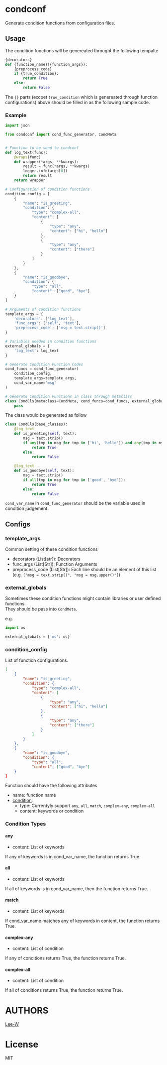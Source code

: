 # condconf
Generate condition functions from configuration files.

## Usage
The condition functions will be genereated throught the following tempalte

```python
{decorators}
def {function_name}({function_args}):
    {preprocess_code}
    if {true_condition}:
        return True
    else:
        return False
```

The `{}` parts (excpet `true_condition` which is genereated through function configurations) above should be filled in as the following sample code.

### Example

```python
import json

from condconf import cond_func_generator, CondMeta


# Function to be send to condconf
def log_text(func):
    @wraps(func)
    def wrapper(*args, **kwargs):
        result = func(*args, **kwargs)
        logger.info(args[0])
        return result
    return wrapper

# Configuration of condition functions
condition_config = [
	{
		"name": "is_greeting",
		"condition": {
			"type": "complex-all",
			"content": [
				{
					"type": "any",
					"content": ["hi", "hello"]
				},
				{
					"type": "any",
					"content": ["there"]
				}
			]
		}
	},
	{
		"name": "is_goodbye",
		"condition": {
			"type": "all",
			"content": ["good", "bye"]
	} 
]

# Arguments of condition functions
template_args = {
	'decorators': ['log_text'],
	'func_args': ['self', 'text'],
	'preprocess_code': ['msg = text.strip()']
}

# Variables needed in condition functions
external_globals = {
	'log_text': log_text
}

# Generate Condition Function Codes
cond_funcs = cond_func_generator(
	condition_config,
	template_args=template_args,
	cond_var_name='msg'
)

# Generate Condition Functions in class through metaclass
class CondCls(metaclass=CondMeta, cond_funcs=cond_funcs, external_globals=external_globals):
	pass
```

The class would be generated as follow

```python
class CondCls(base_classes):
	@log_text
	def is_greeting(self, text):
		msg = text.strip()
		if any(tmp in msg for tmp in ['hi', 'hello']) and any(tmp in msg for tmp in ['there']):
			return True
		else:
			return False
        
	@log_text
	def is_goodbye(self, text):
		msg = text.strip()
		if all(tmp in msg for tmp in ['good', 'bye']):
			return True
		else:
			return False
```

`cond_var_name` in `cond_func_generator` should be the variable used in condition judgement.

## Configs

### template_args
Common setting of these condition functions

- decorators (List[str]): Decorators
- func_args (List[Str]): Function Arguments
- preprocess_code (List[Str]): Each line should be an element of this list  
  (e.g. `["msg = text.strip()", "msg = msg.upper()"]`)

### external_globals
Sometimes these condition functions might contain libraries or user defined functions.  
They should be pass into `CondMeta`.

e.g.

```python
import os

external_globals = {'os': os}
```

### condition_config
List of function configurations.

```json
[
	{
		"name": "is_greeting",
		"condition": {
			"type": "complex-all",
			"content": [
				{
					"type": "any",
					"content": ["hi", "hello"]
				},
				{
					"type": "any",
					"content": ["there"]
				}
			]
		}
	},
	{
		"name": "is_goodbye",
		"condition": {
			"type": "all",
			"content": ["good", "bye"]
	} 
]

```

Function should have the following attributes

- name: function name
- [condition](#condtype): 
	- type: Currentyly support `any`, `all`, `match`, `complex-any`, `complex-all` 
	- content: keywords or condition 

### <a name="condtype"></a> Condition Types
#### any
- content: List of keywords

If any of keywords is in cond_var_name, the function returns True.

#### all
- content: List of keywords	

If all of keywords is in cond_var_name, then the function returns True.

#### match
- content: List of keywords

If cond_var_name matches any of keywords in content, the function returns True.

#### complex-any
- content: List of condition

If any of conditions returns True, the function returns True.

#### complex-all
- content: List of condition

If all of conditions returns True, the function returns True.


# AUTHORS
[Lee-W](https://github.com/Lee-W/)

# License
MIT
